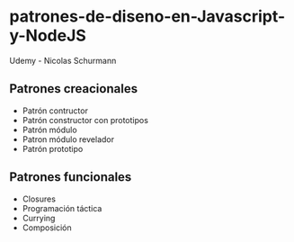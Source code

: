 # patrones-de-diseno-en-Javascript-y-NodeJS
Udemy - Nicolas Schurmann


## Patrones creacionales

- Patrón contructor
- Patrón constructor con prototipos
- Patrón módulo
- Patron módulo revelador
- Patrón prototipo

## Patrones funcionales

- Closures
- Programación táctica
- Currying
- Composición